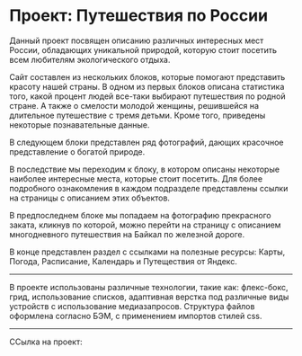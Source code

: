 # **Проект: Путешествия по России**

Данный проект посвящен описанию различных интересных мест России, обладающих уникальной природой, которую стоит посетить всем любителям экологического  отдыха.

Сайт составлен из нескольких блоков, которые помогают представить красоту нашей страны.
В одном из первых блоков описана статистика того, какой процент людей все-таки выбирают путешествия по родной стране. А также о смелости молодой женщины, решившейся на длительное путешествие с тремя детьми. Кроме того, приведены некоторые познавательные данные.

В следующем блоки представлен ряд фотографий, дающих красочное представление о богатой природе.

В последствие мы переходим к блоку, в котором описаны некоторые наиболее интересные места, которые стоит посетить. Для более подробного ознакомления в каждом подразделе представлены ссылки на страницы с описанием этих объектов.

В предпоследнем блоке мы попадаем на фотографию прекрасного заката, кликнув по которой, можно перейти на страницу с описанием многодневного путешествия на Байкал по железной дороге.

В конце представлен раздел с ссылками на полезные ресурсы: Карты, Погода, Расписание, Календарь и Путеществия от Яндекс.

___

В проекте использованы различные технологии, такие как: флекс-бокс, грид, использование списков, адаптивная верстка под различные виды устройств с использование медиазапросов. Структура файлов оформлена согласно БЭМ, с применением импортов стилей css.


___
ССылка на проект:

